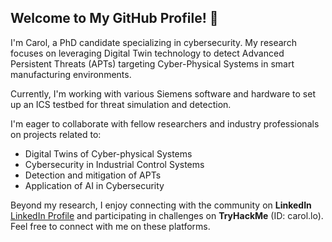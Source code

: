 ## Welcome to My GitHub Profile! 👋

I'm Carol, a PhD candidate specializing in cybersecurity. My research focuses on leveraging Digital Twin technology to detect Advanced Persistent Threats (APTs) targeting Cyber-Physical Systems in smart manufacturing environments.

Currently, I'm working with various Siemens software and hardware to set up an ICS testbed for threat simulation and detection.

I'm eager to collaborate with fellow researchers and industry professionals on projects related to:
- Digital Twins of Cyber-physical Systems
- Cybersecurity in Industrial Control Systems
- Detection and mitigation of APTs
- Application of AI in Cybersecurity

Beyond my research, I enjoy connecting with the community on **LinkedIn** [LinkedIn Profile](https://www.linkedin.com/in/carollokyi/) and participating in challenges on **TryHackMe** (ID: carol.lo). Feel free to connect with me on these platforms.
